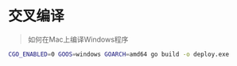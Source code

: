 # 交叉编译

> 如何在Mac上编译Windows程序

```bash
CGO_ENABLED=0 GOOS=windows GOARCH=amd64 go build -o deploy.exe
```
